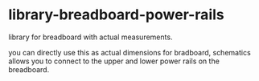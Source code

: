 # library-breadboard-power-rails
library for breadboard with actual measurements.

you can directly use this as actual dimensions for bradboard,
schematics allows you to connect to the upper and lower power rails on the breadboard.
